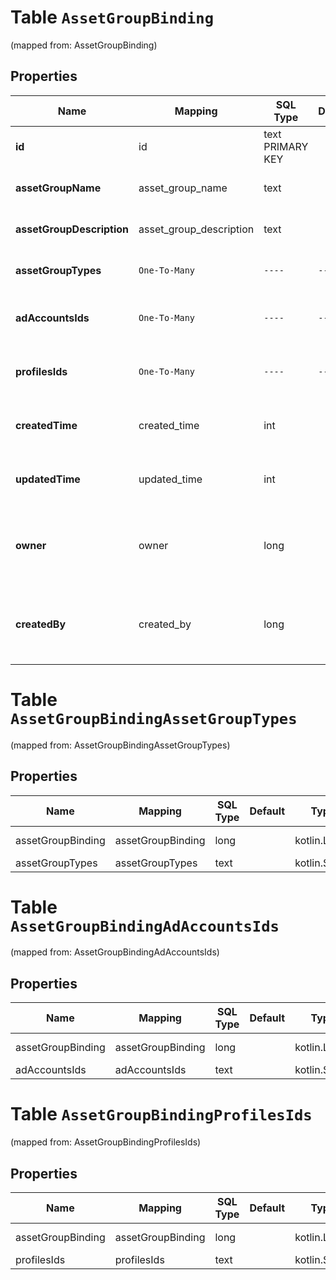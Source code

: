 
# Table `AssetGroupBinding`
(mapped from: AssetGroupBinding)

## Properties
Name | Mapping | SQL Type | Default | Type | Description | Notes
---- | ------- | -------- | ------- | ---- | ----------- | -----
**id** | id | text PRIMARY KEY |  | **kotlin.String** | Asset Group ID. |  [optional]
**assetGroupName** | asset_group_name | text |  | **kotlin.String** | Asset Group name |  [optional]
**assetGroupDescription** | asset_group_description | text |  | **kotlin.String** | Asset group description |  [optional]
**assetGroupTypes** | `One-To-Many` | `----` | `----`  | **kotlin.Array&lt;kotlin.String&gt;** | Asset group types |  [optional]
**adAccountsIds** | `One-To-Many` | `----` | `----`  | **kotlin.Array&lt;kotlin.String&gt;** | A list of ad account IDs under the asset group |  [optional]
**profilesIds** | `One-To-Many` | `----` | `----`  | **kotlin.Array&lt;kotlin.String&gt;** | A list of profile IDs under asset group |  [optional]
**createdTime** | created_time | int |  | **kotlin.Int** | The creation time of the asset group |  [optional]
**updatedTime** | updated_time | int |  | **kotlin.Int** | The last update time of the asset group |  [optional]
**owner** | owner | long |  | [**BusinessAccessUserSummary**](BusinessAccessUserSummary.md) | The data of the business that owns the asset group. |  [optional] [foreignkey]
**createdBy** | created_by | long |  | [**BusinessAccessUserSummary**](BusinessAccessUserSummary.md) | The data of the user that created the asset group. |  [optional] [foreignkey]





# **Table `AssetGroupBindingAssetGroupTypes`**
(mapped from: AssetGroupBindingAssetGroupTypes)

## Properties
Name | Mapping | SQL Type | Default | Type | Description | Notes
---- | ------- | -------- | ------- | ---- | ----------- | -----
assetGroupBinding | assetGroupBinding | long | | kotlin.Long | Primary Key | *one*
assetGroupTypes | assetGroupTypes | text | | kotlin.String | Foreign Key | *many*



# **Table `AssetGroupBindingAdAccountsIds`**
(mapped from: AssetGroupBindingAdAccountsIds)

## Properties
Name | Mapping | SQL Type | Default | Type | Description | Notes
---- | ------- | -------- | ------- | ---- | ----------- | -----
assetGroupBinding | assetGroupBinding | long | | kotlin.Long | Primary Key | *one*
adAccountsIds | adAccountsIds | text | | kotlin.String | Foreign Key | *many*



# **Table `AssetGroupBindingProfilesIds`**
(mapped from: AssetGroupBindingProfilesIds)

## Properties
Name | Mapping | SQL Type | Default | Type | Description | Notes
---- | ------- | -------- | ------- | ---- | ----------- | -----
assetGroupBinding | assetGroupBinding | long | | kotlin.Long | Primary Key | *one*
profilesIds | profilesIds | text | | kotlin.String | Foreign Key | *many*







